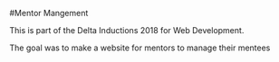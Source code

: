 #Mentor Mangement

This is part of the Delta Inductions 2018 for Web Development.

The goal was to make a website for mentors to manage their mentees